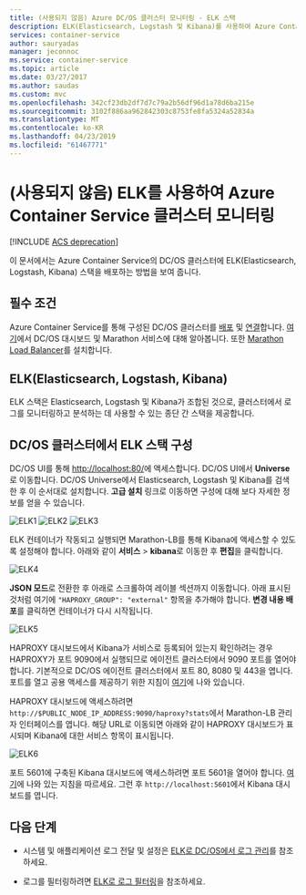 ```yaml
---
title: (사용되지 않음) Azure DC/OS 클러스터 모니터링 - ELK 스택
description: ELK(Elasticsearch, Logstash 및 Kibana)를 사용하여 Azure Container Service 클러스터에서 DC/OS 클러스터를 모니터링합니다.
services: container-service
author: sauryadas
manager: jeconnoc
ms.service: container-service
ms.topic: article
ms.date: 03/27/2017
ms.author: saudas
ms.custom: mvc
ms.openlocfilehash: 342cf23db2df7d7c79a2b56df96d1a78d6ba215e
ms.sourcegitcommit: 3102f886aa962842303c8753fe8fa5324a52834a
ms.translationtype: MT
ms.contentlocale: ko-KR
ms.lasthandoff: 04/23/2019
ms.locfileid: "61467771"
---
```

# <a name="deprecated-monitor-an-azure-container-service-cluster-with-elk"></a>(사용되지 않음) ELK를 사용하여 Azure Container Service 클러스터 모니터링

[!INCLUDE [ACS deprecation](../../../includes/container-service-deprecation.md)]

이 문서에서는 Azure Container Service의 DC/OS 클러스터에 ELK(Elasticsearch, Logstash, Kibana) 스택을 배포하는 방법을 보여 줍니다. 

## <a name="prerequisites"></a>필수 조건
Azure Container Service를 통해 구성된 DC/OS 클러스터를 [배포](container-service-deployment.md) 및 [연결](../container-service-connect.md)합니다. [여기](container-service-mesos-marathon-ui.md)에서 DC/OS 대시보드 및 Marathon 서비스에 대해 알아봅니다. 또한 [Marathon Load Balancer](container-service-load-balancing.md)를 설치합니다.


## <a name="elk-elasticsearch-logstash-kibana"></a>ELK(Elasticsearch, Logstash, Kibana)
ELK 스택은 Elasticsearch, Logstash 및 Kibana가 조합된 것으로, 클러스터에서 로그를 모니터링하고 분석하는 데 사용할 수 있는 종단 간 스택을 제공합니다.

## <a name="configure-the-elk-stack-on-a-dcos-cluster"></a>DC/OS 클러스터에서 ELK 스택 구성
DC/OS UI를 통해 [http://localhost:80/](http://localhost:80/)에 액세스합니다. DC/OS UI에서 **Universe**로 이동합니다. DC/OS Universe에서 Elasticsearch, Logstash 및 Kibana를 검색한 후 이 순서대로 설치합니다. **고급 설치** 링크로 이동하면 구성에 대해 보다 자세한 정보를 얻을 수 있습니다.

![ELK1](./media/container-service-monitoring-elk/elk1.PNG) ![ELK2](./media/container-service-monitoring-elk/elk2.PNG) ![ELK3](./media/container-service-monitoring-elk/elk3.PNG) 

ELK 컨테이너가 작동되고 실행되면 Marathon-LB를 통해 Kibana에 액세스할 수 있도록 설정해야 합니다. 아래와 같이 **서비스** > **kibana**로 이동한 후 **편집**을 클릭합니다.

![ELK4](./media/container-service-monitoring-elk/elk4.PNG)


**JSON 모드**로 전환한 후 아래로 스크롤하여 레이블 섹션까지 이동합니다.
아래 표시된 것처럼 여기에 `"HAPROXY_GROUP": "external"` 항목을 추가해야 합니다.
**변경 내용 배포**를 클릭하면 컨테이너가 다시 시작됩니다.

![ELK5](./media/container-service-monitoring-elk/elk5.PNG)


HAPROXY 대시보드에서 Kibana가 서비스로 등록되어 있는지 확인하려는 경우 HAPROXY가 포트 9090에서 실행되므로 에이전트 클러스터에서 9090 포트를 열어야 합니다.
기본적으로 DC/OS 에이전트 클러스터에서 포트 80, 8080 및 443을 엽니다.
포트를 열고 공용 액세스를 제공하기 위한 지침이 [여기](container-service-enable-public-access.md)에 나와 있습니다.

HAPROXY 대시보드에 액세스하려면 `http://$PUBLIC_NODE_IP_ADDRESS:9090/haproxy?stats`에서 Marathon-LB 관리자 인터페이스를 엽니다.
해당 URL로 이동되면 아래와 같이 HAPROXY 대시보드가 표시되며 Kibana에 대한 서비스 항목이 표시됩니다.

![ELK6](./media/container-service-monitoring-elk/elk6.PNG)


포트 5601에 구축된 Kibana 대시보드에 액세스하려면 포트 5601을 열어야 합니다. [여기](container-service-enable-public-access.md)에 나와 있는 지침을 따르세요. 그런 후 `http://localhost:5601`에서 Kibana 대시보드를 엽니다.

## <a name="next-steps"></a>다음 단계

* 시스템 및 애플리케이션 로그 전달 및 설정은 [ELK로 DC/OS에서 로그 관리](https://docs.mesosphere.com/1.8/administration/logging/elk/)를 참조하세요.

* 로그를 필터링하려면 [ELK로 로그 필터링](https://docs.mesosphere.com/1.8/administration/logging/filter-elk/)을 참조하세요. 

 

